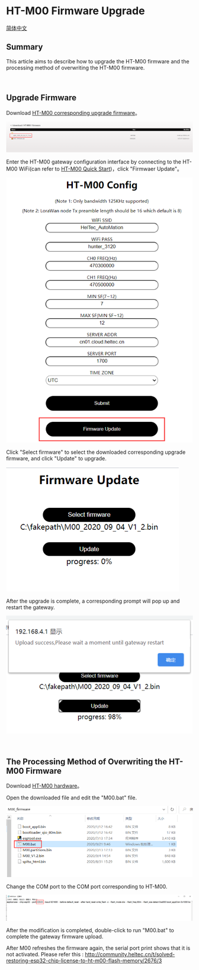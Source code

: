# HT-M00 Firmware Upgrade

[简体中文](https://heltec-automation.readthedocs.io/zh_CN/latest/gateway/ht-m00/update_firmware.html)


## Summary

This article aims to describe how to upgrade the HT-M00 firmware and the processing method of overwriting the HT-M00 firmware.

&nbsp;

## Upgrade Firmware

Download [HT-M00 corresponding upgrade firmware](https://resource.heltec.cn/download/HT-M00/firmware)。

![](img/update_firmware/01.png)

Enter the HT-M00 gateway configuration interface by connecting to the HT-M00 WiFi(can refer to [HT-M00 Quick Start](https://heltec-automation-docs.readthedocs.io/en/latest/gateway/ht-m00/qucik_start.html))，click "Firmwaer Update"。

![](img/update_firmware/02.png)

Click "Select firmware" to select the downloaded corresponding upgrade firmware, and click "Update" to upgrade.

![](img/update_firmware/03.png)

After the upgrade is complete, a corresponding prompt will pop up and restart the gateway.

![](img/update_firmware/04.png)

&nbsp;

## The Processing Method of Overwriting the HT-M00 Firmware

Download [HT-M00 hardware](https://resource.heltec.cn/download/HT-M00/firmware/M00_firmware.zip)。

Open the downloaded file and edit the "M00.bat" file.

![](img/update_firmware/05.png)

Change the COM port to the COM port corresponding to HT-M00.

![](img/update_firmware/06.png)

After the modification is completed, double-click to run "M00.bat" to complete the gateway firmware upload.



After M00 refreshes the firmware again, the serial port print shows that it is not activated. Please refer this : http://community.heltec.cn/t/solved-restoring-esp32-chip-license-to-ht-m00-flash-memory/2676/3

```Tip:: This firmware version is V1.2, and the firmware can be upgraded according to the "firmware upgrade" method.

```

